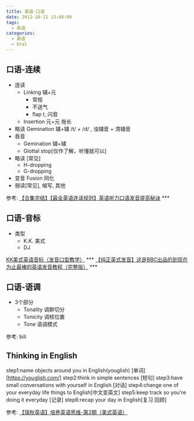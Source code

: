 ```yaml
---
title: 英语-口语
date: 2012-10-11 13:49:09
tags:
  - 英语
categories: 
  - 英语
  - Oral
---
```



<p></p>
<!-- more -->

## 口语-连续 
 + 连读 
   - Linking 辅+元
     -  常规
     -  不送气
     -  flap t, 闪音  
   - Insertion 元+元 
     拖长    
+ 略读 Gemination 辅+辅
  /t/ + /d/ , 浊辅音 + 清辅音 
+ 吞音 
  - Gemination 辅+辅
  - Glottal stop[仅作了解，听懂就可以]
+ 略读 [常见]
  - H-dropping
  - G-dropping
+ 变音 Fusion 同化
+ 弱读[常见], 缩写, 其他


参考:
[【合集完结】【最全英语连读规则】英语听力口语发音提高秘诀](https://www.bilibili.com/video/BV1WW41147bm/) ***


## 口语-音标
+ 类型
  + K.K. 美式
  + DJ
  
[KK美式英语音标（发音口型教学）](https://www.bilibili.com/video/BV1cW411773Y/)  *** 
[【纯正英式发音】这是BBC出品的到现在为止最棒的英语发音教程（完整版）](https://www.bilibili.com/video/BV1GJ411X7hu/)  ***


## 口语-语调
+ 3个部分
  + Tonality 调群切分
  + Tonicity 调核位置
  + Tone  语调模式
  
参考:
bili

## Thinking in English
step1:name objects around you in English(youglish) [单词][https://youglish.com/]
step2:think in simple sentences [短句]
step3:have small conversations with yourself in English [对话]
step4:change one of your everyday life  things to English[中文变英文]
step5:keep track so you're doing it everyday [记录]
step6:recap your day in English[复习 回顾]

参考:
[【瑞秋英语】培养英语思维-第2期（美式英语）](https://www.bilibili.com/video/BV1By4y1z7LC/)








